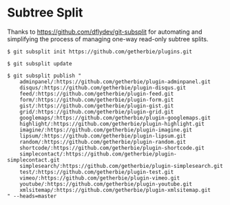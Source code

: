 Subtree Split
=============

Thanks to https://github.com/dflydev/git-subsplit for automating and simplifying
the process of managing one-way read-only subtree splits.

    $ git subsplit init https://github.com/getherbie/plugins.git

    $ git subsplit update

    $ git subsplit publish "
        adminpanel/:https://github.com/getherbie/plugin-adminpanel.git
        disqus/:https://github.com/getherbie/plugin-disqus.git
        feed/:https://github.com/getherbie/plugin-feed.git
        form/:https://github.com/getherbie/plugin-form.git
        gist/:https://github.com/getherbie/plugin-gist.git
        grid/:https://github.com/getherbie/plugin-grid.git
        googlemaps/:https://github.com/getherbie/plugin-googlemaps.git
        highlight/:https://github.com/getherbie/plugin-highlight.git
        imagine/:https://github.com/getherbie/plugin-imagine.git
        lipsum/:https://github.com/getherbie/plugin-lipsum.git
        random/:https://github.com/getherbie/plugin-random.git
        shortcode/:https://github.com/getherbie/plugin-shortcode.git
        simplecontact/:https://github.com/getherbie/plugin-simplecontact.git
        simplesearch/:https://github.com/getherbie/plugin-simplesearch.git
        test/:https://github.com/getherbie/plugin-test.git
        vimeo/:https://github.com/getherbie/plugin-vimeo.git
        youtube/:https://github.com/getherbie/plugin-youtube.git
        xmlsitemap/:https://github.com/getherbie/plugin-xmlsitemap.git
    " --heads=master
